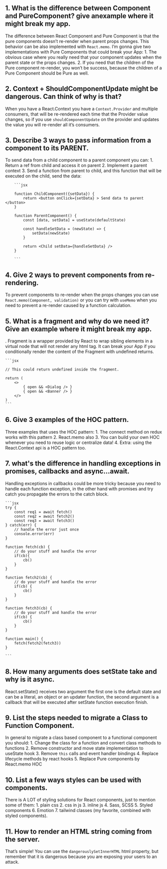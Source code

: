 ## 1. What is the difference between Component and PureComponent? give anexample where it might break my app. 

The difference between React Component and Pure Component is that the pure components doesn’t re-render when parent props changes. This behavior can be also implemented with `React.memo`. I’m gonna give two implementations with Pure Components that could break your App: 
    1. The obvious case where you really need that your component updates when the parent state or the props changes.
    2. If you need that the children of the Pure component re-render, you won’t be success, because the children of a Pure Component should be Pure as well.

## 2. Context + ShouldComponentUpdate might be dangerous. Can think of why is that?

When you have a React.Context you have a `Context.Provider` and multiple consumers, that will be re-rendered each time that the Provider value changes, so if you use `shouldComponentUpdate` on the provider and updates the value you will re-render all it’s consumers.

## 3. Describe 3 ways to pass information from a component to its PARENT.

To send data from a child component to a parent component you can: 
    1. Return a ref from child and access it on parent
    2. Implement a parent context 
    3. Send a function from parent to child, and this function that will be executed on the child, send the data:
        
        ```jsx
          
        function ChildComponent({setData}) {
        	return <button onClick={setData} > Send data to parent </button>
        }

        function ParentComponent() {
        	const [data, setData] = useState(defaultState)
        	
        	const handleSetData = (newState) => {
        		setData(newState)
        	}
        
        	return <Child setData={handleSetData} />
        }
      
        ```
        
## 4. Give 2 ways to prevent components from re-rendering.

To prevent components to re-render when the props changes you can use `React.memo(Component, validation)` or you can try with `useMemo` when you need to prevent a re-render caused by a function calculation.

## 5. What is a fragment and why do we need it? Give an example where it might break my app.

. Fragment is a wrapper provided by React to wrap sibling elements in a virtual node that will not render any html tag. It can break your App if you conditionally render the content of the Fragment with undefined returns.
    
    ```jsx
    
    // This could return undefined inside the fragment.
    
    return (
    	<>
    		{ open && <Dialog /> }
    		{ open && <Banner /> }
    	</>
    )
    ```
    
## 6. Give 3 examples of the HOC pattern.
Three examples that uses the HOC pattern:
    1. The connect method on redux works with this pattern 
    2. React.memo also
    3. You can build your own HOC whenever you need to reuse logic or centralize data! 
    4. Extra: using the React.Context api is a HOC pattern too.

## 7. what's the difference in handling exceptions in promises, callbacks and async...await.
Handling exceptions in callbacks could be more tricky because you need to handle each function exception, in the other hand with promises and try catch you propagate the errors to the catch block.
    
    ```jsx
    try {
    	const req1 = await fetch()
    	const req2 = await fetch2()
    	const req3 = await fetch3()
    } catch(err) {
    	// handle the error just once
    	console.error(err)
    }
    
    function fetch(cb) {
    	// do your stuff and handle the error
    	if(cb){
    		cb()
    	}
    }
    
    function fetch2(cb) {
    	// do your stuff and handle the error
    	if(cb) {
    		cb()
    	}
    }
    
    function fetch3(cb) {
    	// do your stuff and handle the error
    	if(cb) {
    		cb()
    	}
    }
    
    function main() {
    	fetch(fetch2(fetch3))
    }
    
    ```
    
## 8. How many arguments does setState take and why is it async.
React.setState() receives two argument the first one is the default state and can be a literal, an object or an updater function, the second argument is a callback that will be executed after setState function execution finish.

## 9. List the steps needed to migrate a Class to Function Component.
In general to migrate a class based component to a functional component you should:
    1. Change the class for a function and convert class methods to functions
    2. Remove constructor and move state implementation to useState hook
    3. Remove `this` calls and event handler bindings
    4. Replace lifecycle methods by react hooks
    5. Replace Pure components by React.memo HOC

## 10. List a few ways styles can be used with components.
There is A LOT of styling solutions for React components, just to mention some of them:
    1. plain css
    2. css in js 
    3. inline js 
    4. Sass, SCSS
    5. Styled components
    6. Emotion
    7. tailwind classes (my favorite, combined with styled components).

## 11. How to render an HTML string coming from the server.
That’s simple! You can use the `dangerouslySetInnerHTML` html property, but remember that it is dangerous because you are exposing your users to an attack.